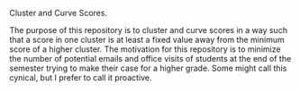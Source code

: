 Cluster and Curve Scores.

The purpose of this repository is to cluster and curve scores in a way such that a score in one cluster is at least a
fixed value away from the minimum score of a higher cluster. The motivation for this repository is to minimize the 
number of potential emails and office visits of students at the end of the semester trying to make their case for a higher
grade. Some might call this cynical, but I prefer to call it proactive. 
